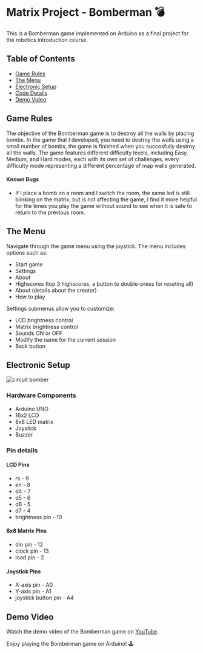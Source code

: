 # Matrix Project - Bomberman :bomb:

This is a Bomberman game implemented on Arduino as a final project for the robotics introduction course.

## Table of Contents

- [Game Rules](#game-rules)
- [The Menu](#the-menu)
- [Electronic Setup](#electronic-setup)
- [Code Details](#code-details)
- [Demo Video](#demo-video)

## Game Rules

The objective of the Bomberman game is to destroy all the walls by placing bombs. In the game that I developed, you need to destroy the walls using a small number of bombs, the game is finished when you succesfully destroy all the walls. The game features different difficulty levels, including Easy, Medium, and Hard modes, each with its own set of challenges, every difficulty mode representing a different percentage of map walls generated.


#### Known Bugs

- If I place a bomb on a room and I switch the room, the same led is still blinking on the matrix, but is not affecting the game, I find it more helpful for the times you play the game without sound to see when it is safe to return to the previous room.

## The Menu

Navigate through the game menu using the joystick. The menu includes options such as:

- Start game
- Settings
- About
- Highscores (top 3 highscores, a button to double-press for reseting all)
- About (details about the creator)
- How to play

Settings submenus allow you to customize:

- LCD brightness control
- Matrix brightness control
- Sounds ON or OFF
- Modify the name for the current session
- Back button

## Electronic Setup
![circuit bomber](https://github.com/Ciocanesku/Matrix-Project/assets/103603726/be30bd55-2405-4e05-a3c7-a0aa8e902ecf)



### Hardware Components

- Arduino UNO
- 16x2 LCD
- 8x8 LED matrix
- Joystick
- Buzzer

### Pin details
#### LCD Pins
- rs - 9
- en - 8
- d4 - 7
- d5 - 6
- d6 - 5
- d7 - 4
- brightness pin - 10
#### 8x8 Matrix Pins
- din pin - 12
- clock pin - 13
- load pin - 2
#### Joystick Pins
- X-axis pin - A0
- Y-axis pin - A1
- joystick button pin - A4


## Demo Video

Watch the demo video of the Bomberman game on [YouTube](https://youtu.be/Mgx98ooZ_o8).


Enjoy playing the Bomberman game on Arduino! 🕹️
